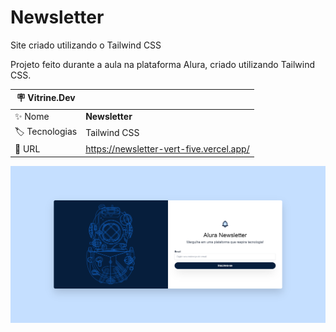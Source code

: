 # Newsletter
 Site criado utilizando o Tailwind CSS

Projeto feito durante a aula na plataforma Alura, criado utilizando Tailwind CSS.

| :placard: Vitrine.Dev |     |
| -------------  | --- |
| :sparkles: Nome        | **Newsletter**
| :label: Tecnologias |Tailwind CSS
| :rocket: URL         | https://newsletter-vert-five.vercel.app/

<!-- Inserir imagem com a #vitrinedev ao final do link -->
![](img/print.png)